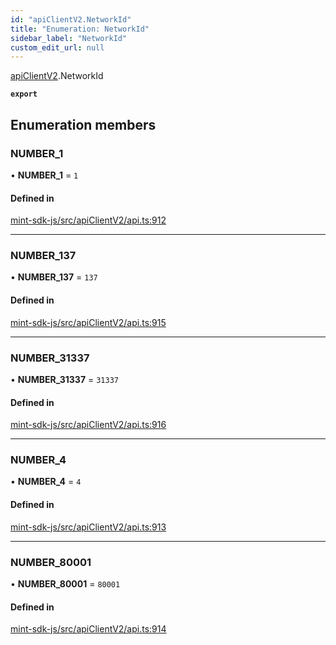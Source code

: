 ```yaml
---
id: "apiClientV2.NetworkId"
title: "Enumeration: NetworkId"
sidebar_label: "NetworkId"
custom_edit_url: null
---
```


[apiClientV2](../modules/apiClientV2).NetworkId

**`export`**

## Enumeration members

### NUMBER\_1

• **NUMBER\_1** = `1`

#### Defined in

[mint-sdk-js/src/apiClientV2/api.ts:912](https://github.com/KyuzanInc/mint-sdk-js/blob/d2ac52e/src/apiClientV2/api.ts#L912)

___

### NUMBER\_137

• **NUMBER\_137** = `137`

#### Defined in

[mint-sdk-js/src/apiClientV2/api.ts:915](https://github.com/KyuzanInc/mint-sdk-js/blob/d2ac52e/src/apiClientV2/api.ts#L915)

___

### NUMBER\_31337

• **NUMBER\_31337** = `31337`

#### Defined in

[mint-sdk-js/src/apiClientV2/api.ts:916](https://github.com/KyuzanInc/mint-sdk-js/blob/d2ac52e/src/apiClientV2/api.ts#L916)

___

### NUMBER\_4

• **NUMBER\_4** = `4`

#### Defined in

[mint-sdk-js/src/apiClientV2/api.ts:913](https://github.com/KyuzanInc/mint-sdk-js/blob/d2ac52e/src/apiClientV2/api.ts#L913)

___

### NUMBER\_80001

• **NUMBER\_80001** = `80001`

#### Defined in

[mint-sdk-js/src/apiClientV2/api.ts:914](https://github.com/KyuzanInc/mint-sdk-js/blob/d2ac52e/src/apiClientV2/api.ts#L914)
